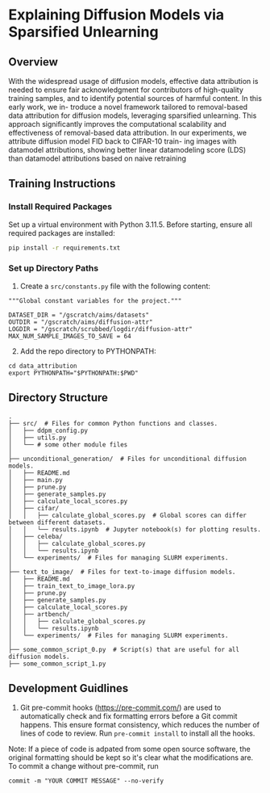 # Explaining Diffusion Models via Sparsified Unlearning

## Overview
With the widespread usage of diffusion models, effective data attribution is needed
to ensure fair acknowledgment for contributors of high-quality training samples,
and to identify potential sources of harmful content. In this early work, we in-
troduce a novel framework tailored to removal-based data attribution for diffusion
models, leveraging sparsified unlearning. This approach significantly improves
the computational scalability and effectiveness of removal-based data attribution.
In our experiments, we attribute diffusion model FID back to CIFAR-10 train-
ing images with datamodel attributions, showing better linear datamodeling score
(LDS) than datamodel attributions based on naive retraining

## Training Instructions

### Install Required Packages
Set up a virtual environment with Python 3.11.5.
Before starting, ensure all required packages are installed:
```bash
pip install -r requirements.txt
```

### Set up Directory Paths
1. Create a `src/constants.py` file with the following content:
```
"""Global constant variables for the project."""

DATASET_DIR = "/gscratch/aims/datasets"
OUTDIR = "/gscratch/aims/diffusion-attr"
LOGDIR = "/gscratch/scrubbed/logdir/diffusion-attr"
MAX_NUM_SAMPLE_IMAGES_TO_SAVE = 64

```

2. Add the repo directory to PYTHONPATH:
```
cd data_attribution
export PYTHONPATH="$PYTHONPATH:$PWD"
```

## Directory Structure

```plaintext
.
├── src/  # Files for common Python functions and classes.
│   ├── ddpm_config.py
│   ├── utils.py
│   └── # some other module files
│
├── unconditional_generation/  # Files for unconditional diffusion models.
│   ├── README.md
│   ├── main.py
│   ├── prune.py
│   ├── generate_samples.py
│   ├── calculate_local_scores.py
│   ├── cifar/
│   │   ├── calculate_global_scores.py  # Global scores can differ between different datasets.
│   │   └── results.ipynb  # Jupyter notebook(s) for plotting results.
│   ├── celeba/
│   │   ├── calculate_global_scores.py
│   │   └── results.ipynb
│   └── experiments/  # Files for managing SLURM experiments.
│
├── text_to_image/  # Files for text-to-image diffusion models.
│   ├── README.md
│   ├── train_text_to_image_lora.py
│   ├── prune.py
│   ├── generate_samples.py
│   ├── calculate_local_scores.py
│   ├── artbench/
│   │   ├── calculate_global_scores.py
│   │   └── results.ipynb
│   └── experiments/  # Files for managing SLURM experiments.
│
├── some_common_script_0.py  # Script(s) that are useful for all diffusion models.
├── some_common_script_1.py

```

## Development Guidlines
1. Git pre-commit hooks (https://pre-commit.com/) are used to automatically
check and fix formatting errors before a Git commit happens. This ensure format
consistency, which reduces the number of lines of code to review. Run
`pre-commit install` to install all the hooks.

Note: If a piece of code is adpated from some open source software, the original
formatting should be kept so it's clear what the modifications are. To commit a change
without pre-commit, run
```
commit -m "YOUR COMMIT MESSAGE" --no-verify
```
